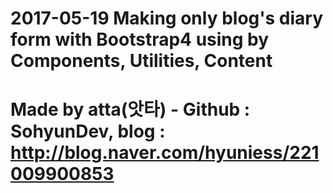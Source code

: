 # 2017-05-19 Making only blog's diary form with Bootstrap4 using by Components, Utilities, Content
# Made by atta(앗타) - Github : SohyunDev, blog : http://blog.naver.com/hyuniess/221009900853
